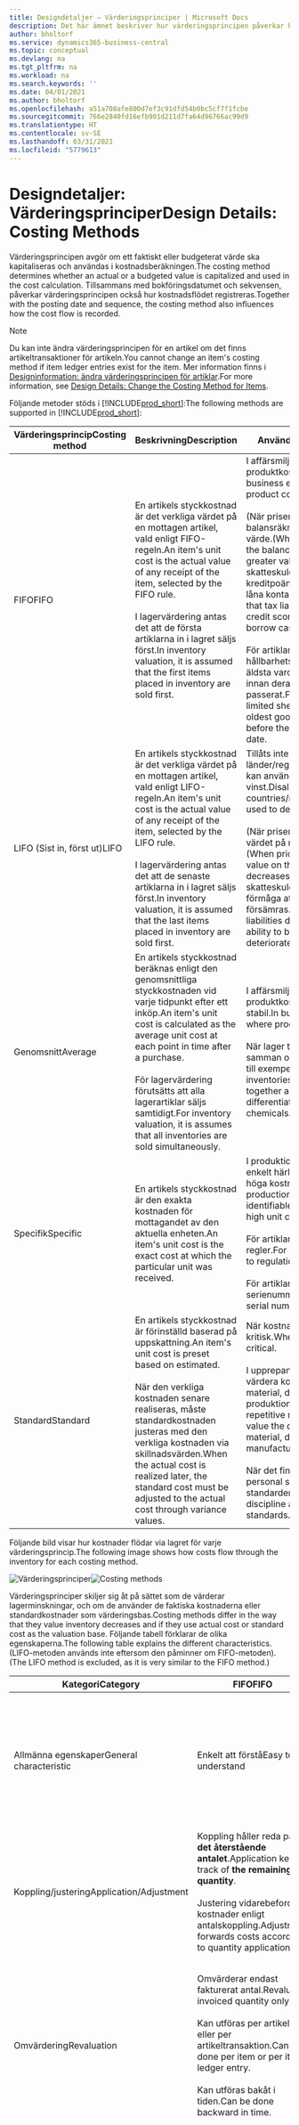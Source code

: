 ```yaml
---
title: Designdetaljer – Värderingsprinciper | Microsoft Docs
description: Det här ämnet beskriver hur värderingsprincipen påverkar hur faktiska eller budgeterade värden aktiveras och används i kostnadsberäkningen.
author: bholtorf
ms.service: dynamics365-business-central
ms.topic: conceptual
ms.devlang: na
ms.tgt_pltfrm: na
ms.workload: na
ms.search.keywords: ''
ms.date: 04/01/2021
ms.author: bholtorf
ms.openlocfilehash: a51a708afe800d7ef3c91dfd54b0bc5cf7f1fcbe
ms.sourcegitcommit: 766e2840fd16efb901d211d7fa64d96766ac99d9
ms.translationtype: HT
ms.contentlocale: sv-SE
ms.lasthandoff: 03/31/2021
ms.locfileid: "5779613"
---
```

# <a name="design-details-costing-methods"></a><span data-ttu-id="99c03-103">Designdetaljer: Värderingsprinciper</span><span class="sxs-lookup"><span data-stu-id="99c03-103">Design Details: Costing Methods</span></span>

<span data-ttu-id="99c03-104">Värderingsprincipen avgör om ett faktiskt eller budgeterat värde ska kapitaliseras och användas i kostnadsberäkningen.</span><span class="sxs-lookup"><span data-stu-id="99c03-104">The costing method determines whether an actual or a budgeted value is capitalized and used in the cost calculation.</span></span> <span data-ttu-id="99c03-105">Tillsammans med bokföringsdatumet och sekvensen, påverkar värderingsprincipen också hur kostnadsflödet registreras.</span><span class="sxs-lookup"><span data-stu-id="99c03-105">Together with the posting date and sequence, the costing method also influences how the cost flow is recorded.</span></span>

> [!NOTE]
> <span data-ttu-id="99c03-106">Du kan inte ändra värderingsprincipen för en artikel om det finns artikeltransaktioner för artikeln.</span><span class="sxs-lookup"><span data-stu-id="99c03-106">You cannot change an item's costing method if item ledger entries exist for the item.</span></span> <span data-ttu-id="99c03-107">Mer information finns i [Designinformation: ändra värderingsprincipen för artiklar](design-details-changing-costing-methods.md).</span><span class="sxs-lookup"><span data-stu-id="99c03-107">For more information, see [Design Details: Change the Costing Method for Items](design-details-changing-costing-methods.md).</span></span>

<span data-ttu-id="99c03-108">Följande metoder stöds i [!INCLUDE[prod_short](includes/prod_short.md)]:</span><span class="sxs-lookup"><span data-stu-id="99c03-108">The following methods are supported in [!INCLUDE[prod_short](includes/prod_short.md)]:</span></span>  

| <span data-ttu-id="99c03-109">Värderingsprincip</span><span class="sxs-lookup"><span data-stu-id="99c03-109">Costing method</span></span> | <span data-ttu-id="99c03-110">Beskrivning</span><span class="sxs-lookup"><span data-stu-id="99c03-110">Description</span></span> | <span data-ttu-id="99c03-111">Används när</span><span class="sxs-lookup"><span data-stu-id="99c03-111">When to use</span></span> |
|--|--|--|
| <span data-ttu-id="99c03-112">FIFO</span><span class="sxs-lookup"><span data-stu-id="99c03-112">FIFO</span></span> | <span data-ttu-id="99c03-113">En artikels styckkostnad är det verkliga värdet på en mottagen artikel, vald enligt FIFO-regeln.</span><span class="sxs-lookup"><span data-stu-id="99c03-113">An item's unit cost is the actual value of any receipt of the item, selected by the FIFO rule.</span></span><br /><br /> <span data-ttu-id="99c03-114">I lagervärdering antas det att de första artiklarna in i lagret säljs först.</span><span class="sxs-lookup"><span data-stu-id="99c03-114">In inventory valuation, it is assumed that the first items placed in inventory are sold first.</span></span> | <span data-ttu-id="99c03-115">I affärsmiljöer där produktkostnaden är stabil.</span><span class="sxs-lookup"><span data-stu-id="99c03-115">In business environments where product cost is stable.</span></span><br /><br /> <span data-ttu-id="99c03-116">(När priser stiger visar balansräkningen ett högre värde.</span><span class="sxs-lookup"><span data-stu-id="99c03-116">(When prices are rising, the balance sheet shows greater value.</span></span> <span data-ttu-id="99c03-117">Det betyder att skatteskuler ökar, men kreditpoängen och förmåga att låna kontant ökar.)</span><span class="sxs-lookup"><span data-stu-id="99c03-117">This means that tax liabilities increase, but credit scores and the ability to borrow cash improve.)</span></span><br /><br /> <span data-ttu-id="99c03-118">För artiklar med ett begränsat hållbarhetstid, eftersom de äldsta varorna måste säljas innan deras hållbarhetstid passerat.</span><span class="sxs-lookup"><span data-stu-id="99c03-118">For items with a limited shelf life, because the oldest goods need to be sold before they pass their sell-by date.</span></span> |
| <span data-ttu-id="99c03-119">LIFO (Sist in, först ut)</span><span class="sxs-lookup"><span data-stu-id="99c03-119">LIFO</span></span> | <span data-ttu-id="99c03-120">En artikels styckkostnad är det verkliga värdet på en mottagen artikel, vald enligt LIFO-regeln.</span><span class="sxs-lookup"><span data-stu-id="99c03-120">An item's unit cost is the actual value of any receipt of the item, selected by the LIFO rule.</span></span><br /><br /> <span data-ttu-id="99c03-121">I lagervärdering antas det att de senaste artiklarna in i lagret säljs först.</span><span class="sxs-lookup"><span data-stu-id="99c03-121">In inventory valuation, it is assumed that the last items placed in inventory are sold first.</span></span> | <span data-ttu-id="99c03-122">Tillåts inte i många länder/regioner, eftersom det kan användas för att dölja vinst.</span><span class="sxs-lookup"><span data-stu-id="99c03-122">Disallowed in many countries/regions, as it can be used to depress profit.</span></span><br /><br /> <span data-ttu-id="99c03-123">(När priser vill stiger, minskas värdet på resultaträkningen.</span><span class="sxs-lookup"><span data-stu-id="99c03-123">(When prices are rising, the value on the income statement decreases.</span></span> <span data-ttu-id="99c03-124">Det betyder att skatteskulder minskar, men din förmåga att låna kontant försämras.)</span><span class="sxs-lookup"><span data-stu-id="99c03-124">This means that tax liabilities decrease, but the ability to borrow cash deteriorates.)</span></span> |
| <span data-ttu-id="99c03-125">Genomsnitt</span><span class="sxs-lookup"><span data-stu-id="99c03-125">Average</span></span> | <span data-ttu-id="99c03-126">En artikels styckkostnad beräknas enligt den genomsnittliga styckkostnaden vid varje tidpunkt efter ett inköp.</span><span class="sxs-lookup"><span data-stu-id="99c03-126">An item's unit cost is calculated as the average unit cost at each point in time after a purchase.</span></span><br /><br /> <span data-ttu-id="99c03-127">För lagervärdering förutsätts att alla lagerartiklar säljs samtidigt.</span><span class="sxs-lookup"><span data-stu-id="99c03-127">For inventory valuation, it is assumes that all inventories are sold simultaneously.</span></span> | <span data-ttu-id="99c03-128">I affärsmiljöer där produktkostnaden inte är stabil.</span><span class="sxs-lookup"><span data-stu-id="99c03-128">In business environments where product cost is unstable.</span></span><br /><br /> <span data-ttu-id="99c03-129">När lager travas eller blandas samman och inte kan åtskiljas, till exempel kemikalier.</span><span class="sxs-lookup"><span data-stu-id="99c03-129">When inventories are piled or mixed together and cannot be differentiated, such as chemicals.</span></span> |
| <span data-ttu-id="99c03-130">Specifik</span><span class="sxs-lookup"><span data-stu-id="99c03-130">Specific</span></span> | <span data-ttu-id="99c03-131">En artikels styckkostnad är den exakta kostnaden för mottagandet av den aktuella enheten.</span><span class="sxs-lookup"><span data-stu-id="99c03-131">An item's unit cost is the exact cost at which the particular unit was received.</span></span> | <span data-ttu-id="99c03-132">I produktionen eller handel med enkelt härledas artiklar med i höga kostnadspris.</span><span class="sxs-lookup"><span data-stu-id="99c03-132">In production or trade of easily identifiable items with fairly high unit costs.</span></span><br /><br /> <span data-ttu-id="99c03-133">För artiklar som lyder under regler.</span><span class="sxs-lookup"><span data-stu-id="99c03-133">For items that are subject to regulation.</span></span><br /><br /> <span data-ttu-id="99c03-134">För artiklar med serienummer.</span><span class="sxs-lookup"><span data-stu-id="99c03-134">For items with serial numbers.</span></span> |
| <span data-ttu-id="99c03-135">Standard</span><span class="sxs-lookup"><span data-stu-id="99c03-135">Standard</span></span> | <span data-ttu-id="99c03-136">En artikels styckkostnad är förinställd baserad på uppskattning.</span><span class="sxs-lookup"><span data-stu-id="99c03-136">An item's unit cost is preset based on estimated.</span></span><br /><br /> <span data-ttu-id="99c03-137">När den verkliga kostnaden senare realiseras, måste standardkostnaden justeras med den verkliga kostnaden via skillnadsvärden.</span><span class="sxs-lookup"><span data-stu-id="99c03-137">When the actual cost is realized later, the standard cost must be adjusted to the actual cost through variance values.</span></span> | <span data-ttu-id="99c03-138">När kostnadskontroll är kritisk.</span><span class="sxs-lookup"><span data-stu-id="99c03-138">Where cost control is critical.</span></span><br /><br /> <span data-ttu-id="99c03-139">I upprepande produktion för att värdera kostnaderna för direkt material, direkt arbete och produktionsoverheadkostnad.</span><span class="sxs-lookup"><span data-stu-id="99c03-139">In repetitive manufacturing, to value the costs of direct material, direct labor, and manufacturing overhead.</span></span><br /><br /> <span data-ttu-id="99c03-140">När det finns funktion och personal som underhåller standarder.</span><span class="sxs-lookup"><span data-stu-id="99c03-140">Where there is discipline and staff to maintain standards.</span></span> |

 <span data-ttu-id="99c03-141">Följande bild visar hur kostnader flödar via lagret för varje värderingsprincip.</span><span class="sxs-lookup"><span data-stu-id="99c03-141">The following image shows how costs flow through the inventory for each costing method.</span></span>  

 <span data-ttu-id="99c03-142">![Värderingsprinciper](media/design_details_inventory_costing_7_costing_methods.png "Värderingsprinciper")</span><span class="sxs-lookup"><span data-stu-id="99c03-142">![Costing methods](media/design_details_inventory_costing_7_costing_methods.png "Costing methods")</span></span>  

 <span data-ttu-id="99c03-143">Värderingsprinciper skiljer sig åt på sättet som de värderar lagerminskningar, och om de använder de faktiska kostnaderna eller standardkostnader som värderingsbas.</span><span class="sxs-lookup"><span data-stu-id="99c03-143">Costing methods differ in the way that they value inventory decreases and if they use actual cost or standard cost as the valuation base.</span></span> <span data-ttu-id="99c03-144">Följande tabell förklarar de olika egenskaperna.</span><span class="sxs-lookup"><span data-stu-id="99c03-144">The following table explains the different characteristics.</span></span> <span data-ttu-id="99c03-145">(LIFO-metoden används inte eftersom den påminner om FIFO-metoden).</span><span class="sxs-lookup"><span data-stu-id="99c03-145">(The LIFO method is excluded, as it is very similar to the FIFO method.)</span></span>  

|<span data-ttu-id="99c03-146">Kategori</span><span class="sxs-lookup"><span data-stu-id="99c03-146">Category</span></span>|<span data-ttu-id="99c03-147">FIFO</span><span class="sxs-lookup"><span data-stu-id="99c03-147">FIFO</span></span>|<span data-ttu-id="99c03-148">Genomsnitt</span><span class="sxs-lookup"><span data-stu-id="99c03-148">Average</span></span>|<span data-ttu-id="99c03-149">Standard</span><span class="sxs-lookup"><span data-stu-id="99c03-149">Standard</span></span>|<span data-ttu-id="99c03-150">Specifik</span><span class="sxs-lookup"><span data-stu-id="99c03-150">Specific</span></span>|  
|-|----------|-------------|--------------|--------------|  
|<span data-ttu-id="99c03-151">Allmänna egenskaper</span><span class="sxs-lookup"><span data-stu-id="99c03-151">General characteristic</span></span>|<span data-ttu-id="99c03-152">Enkelt att förstå</span><span class="sxs-lookup"><span data-stu-id="99c03-152">Easy to understand</span></span>|<span data-ttu-id="99c03-153">Baserat på periodalternativ: **Dag**/**Vecka**/**Månad**/**Kvartal**/**Bokföringsperiod**.</span><span class="sxs-lookup"><span data-stu-id="99c03-153">Based on period options: **Day**/**Week**/**Month**/**Quarter**/**Accounting Period**.</span></span><br /><br /> <span data-ttu-id="99c03-154">Kan beräknas per artikel eller per artikel/lagerställe/variant.</span><span class="sxs-lookup"><span data-stu-id="99c03-154">Can be calculated per item or per item/location/variant.</span></span>|<span data-ttu-id="99c03-155">Enkelt att använda men kräver kvalificerat underhåll.</span><span class="sxs-lookup"><span data-stu-id="99c03-155">Easy to use, but requires qualified maintenance.</span></span>|<span data-ttu-id="99c03-156">Kräver artikelspårning på både inkommande och utgående transaktioner.</span><span class="sxs-lookup"><span data-stu-id="99c03-156">Requires item tracking on both inbound and outbound transaction.</span></span><br /><br /> <span data-ttu-id="99c03-157">Används vanligtvis för artiklar med serienummer.</span><span class="sxs-lookup"><span data-stu-id="99c03-157">Typically used for serialized items.</span></span>|  
|<span data-ttu-id="99c03-158">Koppling/justering</span><span class="sxs-lookup"><span data-stu-id="99c03-158">Application/Adjustment</span></span>|<span data-ttu-id="99c03-159">Koppling håller reda på **det återstående antalet**.</span><span class="sxs-lookup"><span data-stu-id="99c03-159">Application keeps track of **the remaining quantity**.</span></span><br /><br /> <span data-ttu-id="99c03-160">Justering vidarebefordrar kostnader enligt antalskoppling.</span><span class="sxs-lookup"><span data-stu-id="99c03-160">Adjustment forwards costs according to quantity application.</span></span>|<span data-ttu-id="99c03-161">Koppling håller reda på **återstående antal**.</span><span class="sxs-lookup"><span data-stu-id="99c03-161">Application keeps track of the **remaining quantity**.</span></span><br /><br /> <span data-ttu-id="99c03-162">Kostnader beräknas och speditioneras per **värderingsdatum**.</span><span class="sxs-lookup"><span data-stu-id="99c03-162">Costs are calculated and forwarded per the **valuation date**.</span></span>|<span data-ttu-id="99c03-163">Koppling håller reda på **återstående antal**.</span><span class="sxs-lookup"><span data-stu-id="99c03-163">Application keeps track of the **remaining quantity**.</span></span><br /><br /> <span data-ttu-id="99c03-164">Koppling baseras på FIFO.</span><span class="sxs-lookup"><span data-stu-id="99c03-164">Application is based on FIFO.</span></span>|<span data-ttu-id="99c03-165">Alla kopplingar är fasta.</span><span class="sxs-lookup"><span data-stu-id="99c03-165">All applications are fixed.</span></span>|  
|<span data-ttu-id="99c03-166">Omvärdering</span><span class="sxs-lookup"><span data-stu-id="99c03-166">Revaluation</span></span>|<span data-ttu-id="99c03-167">Omvärderar endast fakturerat antal.</span><span class="sxs-lookup"><span data-stu-id="99c03-167">Revalues invoiced quantity only.</span></span><br /><br /> <span data-ttu-id="99c03-168">Kan utföras per artikel eller per artikeltransaktion.</span><span class="sxs-lookup"><span data-stu-id="99c03-168">Can be done per item or per item ledger entry.</span></span><br /><br /> <span data-ttu-id="99c03-169">Kan utföras bakåt i tiden.</span><span class="sxs-lookup"><span data-stu-id="99c03-169">Can be done backward in time.</span></span>|<span data-ttu-id="99c03-170">Omvärderar endast fakturerat antal.</span><span class="sxs-lookup"><span data-stu-id="99c03-170">Revalues invoiced quantity only.</span></span><br /><br /> <span data-ttu-id="99c03-171">Kan endast utföras per artikel.</span><span class="sxs-lookup"><span data-stu-id="99c03-171">Can be done per item only.</span></span><br /><br /> <span data-ttu-id="99c03-172">Kan utföras bakåt i tiden.</span><span class="sxs-lookup"><span data-stu-id="99c03-172">Can be done backward in time.</span></span>|<span data-ttu-id="99c03-173">Omvärderar fakturerade och icke-fakturerade antal.</span><span class="sxs-lookup"><span data-stu-id="99c03-173">Revalues invoiced and un-invoiced quantities.</span></span><br /><br /> <span data-ttu-id="99c03-174">Kan utföras per artikel eller per artikeltransaktion.</span><span class="sxs-lookup"><span data-stu-id="99c03-174">Can be done per item or per item ledger entry.</span></span><br /><br /> <span data-ttu-id="99c03-175">Kan utföras bakåt i tiden.</span><span class="sxs-lookup"><span data-stu-id="99c03-175">Can be done backward in time.</span></span>|<span data-ttu-id="99c03-176">Omvärderar endast fakturerat antal.</span><span class="sxs-lookup"><span data-stu-id="99c03-176">Revalues invoiced quantity only.</span></span><br /><br /> <span data-ttu-id="99c03-177">Kan utföras per artikel eller per artikeltransaktion.</span><span class="sxs-lookup"><span data-stu-id="99c03-177">Can be done per item or per item ledger entry.</span></span><br /><br /> <span data-ttu-id="99c03-178">Kan utföras bakåt i tiden.</span><span class="sxs-lookup"><span data-stu-id="99c03-178">Can be done backward in time.</span></span>|  
|<span data-ttu-id="99c03-179">Diverse</span><span class="sxs-lookup"><span data-stu-id="99c03-179">Miscellaneous</span></span>|<span data-ttu-id="99c03-180">Om du bakåtdaterar en lagerminskning kopplas befintliga transaktioner INTE om för att ge ett korrekt FIFO-kostnadsflöde.</span><span class="sxs-lookup"><span data-stu-id="99c03-180">If you back-date an inventory decrease, then existing entries are NOT reapplied to provide a correct FIFO cost flow.</span></span>|<span data-ttu-id="99c03-181">Om du bakåtdaterar en lagerökning eller lagerminskning beräknas genomsnittskostnaden om och alla transaktioner som påverkas justeras.</span><span class="sxs-lookup"><span data-stu-id="99c03-181">If you back-date an inventory increase or decrease, then the average cost is recalculated, and all affected entries are adjusted.</span></span><br /><br /> <span data-ttu-id="99c03-182">Om du ändrar perioden eller beräkningstypen måste alla påverkade transaktioner justeras.</span><span class="sxs-lookup"><span data-stu-id="99c03-182">If you change the period or calculation type, then all affected entries must be adjusted.</span></span>|<span data-ttu-id="99c03-183">Använd sidan **Standardformulär** för att regelbundet uppdatera och summera standardkostnader.</span><span class="sxs-lookup"><span data-stu-id="99c03-183">Use the **Standard Worksheet** page to periodically update and roll up standard costs.</span></span><br /><br /> <span data-ttu-id="99c03-184">Stöds INTE per lagerställeenhet.</span><span class="sxs-lookup"><span data-stu-id="99c03-184">Is NOT supported per SKU.</span></span><br /><br /> <span data-ttu-id="99c03-185">Inga historiska transaktioner finns för standardkostnader.</span><span class="sxs-lookup"><span data-stu-id="99c03-185">No historic records exist for standard costs.</span></span>|<span data-ttu-id="99c03-186">Du kan använda specifik artikelspårning utan att använda värderingsprincipen Specifik.</span><span class="sxs-lookup"><span data-stu-id="99c03-186">You can use specific item tracking without using the Specific costing method.</span></span> <span data-ttu-id="99c03-187">Sedan följer kostnaden INTE partinumret, utan kostnadsantagandet för den valda värderingsprincipen.</span><span class="sxs-lookup"><span data-stu-id="99c03-187">Then the cost will NOT follow the lot number, but the cost assumption of the selected costing method.</span></span>|  

## <a name="example"></a><span data-ttu-id="99c03-188">Exempel</span><span class="sxs-lookup"><span data-stu-id="99c03-188">Example</span></span>  
 <span data-ttu-id="99c03-189">Det här avsnittet ger exempel på hur olika värderingsprinciper påverkar lagervärdet.</span><span class="sxs-lookup"><span data-stu-id="99c03-189">This section gives examples of how different costing methods affect inventory value.</span></span>  

 <span data-ttu-id="99c03-190">Följande tabell visar lagerökningarna och lagerminskningarna som exemplen baseras på.</span><span class="sxs-lookup"><span data-stu-id="99c03-190">The following table shows the inventory increases and decreases that the examples are based on.</span></span>  

|<span data-ttu-id="99c03-191">Bokföringsdatum</span><span class="sxs-lookup"><span data-stu-id="99c03-191">Posting Date</span></span>|<span data-ttu-id="99c03-192">Antal</span><span class="sxs-lookup"><span data-stu-id="99c03-192">Quantity</span></span>|<span data-ttu-id="99c03-193">Löpnr</span><span class="sxs-lookup"><span data-stu-id="99c03-193">Entry No.</span></span>|  
|------------------|--------------|---------------|  
|<span data-ttu-id="99c03-194">01-01-20</span><span class="sxs-lookup"><span data-stu-id="99c03-194">01-01-20</span></span>|<span data-ttu-id="99c03-195">1</span><span class="sxs-lookup"><span data-stu-id="99c03-195">1</span></span>|<span data-ttu-id="99c03-196">1</span><span class="sxs-lookup"><span data-stu-id="99c03-196">1</span></span>|  
|<span data-ttu-id="99c03-197">01-01-20</span><span class="sxs-lookup"><span data-stu-id="99c03-197">01-01-20</span></span>|<span data-ttu-id="99c03-198">1</span><span class="sxs-lookup"><span data-stu-id="99c03-198">1</span></span>|<span data-ttu-id="99c03-199">2</span><span class="sxs-lookup"><span data-stu-id="99c03-199">2</span></span>|  
|<span data-ttu-id="99c03-200">01-01-20</span><span class="sxs-lookup"><span data-stu-id="99c03-200">01-01-20</span></span>|<span data-ttu-id="99c03-201">1</span><span class="sxs-lookup"><span data-stu-id="99c03-201">1</span></span>|<span data-ttu-id="99c03-202">3</span><span class="sxs-lookup"><span data-stu-id="99c03-202">3</span></span>|  
|<span data-ttu-id="99c03-203">02-01-20</span><span class="sxs-lookup"><span data-stu-id="99c03-203">02-01-20</span></span>|<span data-ttu-id="99c03-204">-1</span><span class="sxs-lookup"><span data-stu-id="99c03-204">-1</span></span>|<span data-ttu-id="99c03-205">4</span><span class="sxs-lookup"><span data-stu-id="99c03-205">4</span></span>|  
|<span data-ttu-id="99c03-206">03-01-20</span><span class="sxs-lookup"><span data-stu-id="99c03-206">03-01-20</span></span>|<span data-ttu-id="99c03-207">-1</span><span class="sxs-lookup"><span data-stu-id="99c03-207">-1</span></span>|<span data-ttu-id="99c03-208">5</span><span class="sxs-lookup"><span data-stu-id="99c03-208">5</span></span>|  
|<span data-ttu-id="99c03-209">04-01-20</span><span class="sxs-lookup"><span data-stu-id="99c03-209">04-01-20</span></span>|<span data-ttu-id="99c03-210">-1</span><span class="sxs-lookup"><span data-stu-id="99c03-210">-1</span></span>|<span data-ttu-id="99c03-211">6</span><span class="sxs-lookup"><span data-stu-id="99c03-211">6</span></span>|  

> [!NOTE]  
>  <span data-ttu-id="99c03-212">De resulterande antalet i lagret är noll.</span><span class="sxs-lookup"><span data-stu-id="99c03-212">The resulting quantity in inventory is zero.</span></span> <span data-ttu-id="99c03-213">Därför måste lagervärdet också vara noll, oavsett vilken värderingsprincip som används.</span><span class="sxs-lookup"><span data-stu-id="99c03-213">Consequently, the inventory value must also be zero, regardless of the costing method.</span></span>  

### <a name="effect-of-costing-methods-on-valuing-inventory-increases"></a><span data-ttu-id="99c03-214">Effekt av värderingsprinciper på att värdering av lagerökningar</span><span class="sxs-lookup"><span data-stu-id="99c03-214">Effect of Costing Methods on Valuing Inventory Increases</span></span>  
 <span data-ttu-id="99c03-215">**FIFO**/**LIFO**/**Genomsnitt**/**Specifik**</span><span class="sxs-lookup"><span data-stu-id="99c03-215">**FIFO**/**LIFO**/**Average**/**Specific**</span></span>  

 <span data-ttu-id="99c03-216">För artiklar med värderingsprinciper som använder faktiska kostnader som värderingsbas (**FIFO**, **LIFO**, **Genomsnitt** eller **Specifik**) värderas lagerökningar på artikelns anskaffningskostnad.</span><span class="sxs-lookup"><span data-stu-id="99c03-216">For items with costing methods that use actual cost as the valuation base (**FIFO**, **LIFO**, **Average**, or **Specific**), inventory increases are valued at the item's acquisition cost.</span></span>  

 <span data-ttu-id="99c03-217">Följande tabell visar hur lagerökningar värderas för alla värderingsprinciper förutom **Standard**.</span><span class="sxs-lookup"><span data-stu-id="99c03-217">The following table shows how inventory increases are valued for all costing methods except **Standard**.</span></span>  

|<span data-ttu-id="99c03-218">Bokföringsdatum</span><span class="sxs-lookup"><span data-stu-id="99c03-218">Posting Date</span></span>|<span data-ttu-id="99c03-219">Antal</span><span class="sxs-lookup"><span data-stu-id="99c03-219">Quantity</span></span>|<span data-ttu-id="99c03-220">Kost.belopp (aktuellt)</span><span class="sxs-lookup"><span data-stu-id="99c03-220">Cost Amount (Actual)</span></span>|<span data-ttu-id="99c03-221">Löpnr</span><span class="sxs-lookup"><span data-stu-id="99c03-221">Entry No.</span></span>|  
|------------------|--------------|----------------------------|---------------|  
|<span data-ttu-id="99c03-222">01-01-20</span><span class="sxs-lookup"><span data-stu-id="99c03-222">01-01-20</span></span>|<span data-ttu-id="99c03-223">1</span><span class="sxs-lookup"><span data-stu-id="99c03-223">1</span></span>|<span data-ttu-id="99c03-224">10,00</span><span class="sxs-lookup"><span data-stu-id="99c03-224">10.00</span></span>|<span data-ttu-id="99c03-225">1</span><span class="sxs-lookup"><span data-stu-id="99c03-225">1</span></span>|  
|<span data-ttu-id="99c03-226">01-01-20</span><span class="sxs-lookup"><span data-stu-id="99c03-226">01-01-20</span></span>|<span data-ttu-id="99c03-227">1</span><span class="sxs-lookup"><span data-stu-id="99c03-227">1</span></span>|<span data-ttu-id="99c03-228">20,00</span><span class="sxs-lookup"><span data-stu-id="99c03-228">20.00</span></span>|<span data-ttu-id="99c03-229">2</span><span class="sxs-lookup"><span data-stu-id="99c03-229">2</span></span>|  
|<span data-ttu-id="99c03-230">01-01-20</span><span class="sxs-lookup"><span data-stu-id="99c03-230">01-01-20</span></span>|<span data-ttu-id="99c03-231">1</span><span class="sxs-lookup"><span data-stu-id="99c03-231">1</span></span>|<span data-ttu-id="99c03-232">30,00</span><span class="sxs-lookup"><span data-stu-id="99c03-232">30.00</span></span>|<span data-ttu-id="99c03-233">3</span><span class="sxs-lookup"><span data-stu-id="99c03-233">3</span></span>|  

 <span data-ttu-id="99c03-234">**Standard**</span><span class="sxs-lookup"><span data-stu-id="99c03-234">**Standard**</span></span>  

 <span data-ttu-id="99c03-235">För artiklar som använder värderingsprincipen **Standard** värderas lagerökningar enligt artikelns aktuella standardkostnad.</span><span class="sxs-lookup"><span data-stu-id="99c03-235">For items using the **Standard** costing method, inventory increases are valued at the item's current standard cost.</span></span>  

 <span data-ttu-id="99c03-236">Följande tabell visar hur lagerökningar värderas för värderingsprincipen **Standard**.</span><span class="sxs-lookup"><span data-stu-id="99c03-236">The following table shows how inventory increases are valued for the **Standard** costing method.</span></span>  

|<span data-ttu-id="99c03-237">Bokföringsdatum</span><span class="sxs-lookup"><span data-stu-id="99c03-237">Posting Date</span></span>|<span data-ttu-id="99c03-238">Antal</span><span class="sxs-lookup"><span data-stu-id="99c03-238">Quantity</span></span>|<span data-ttu-id="99c03-239">Kost.belopp (aktuellt)</span><span class="sxs-lookup"><span data-stu-id="99c03-239">Cost Amount (Actual)</span></span>|<span data-ttu-id="99c03-240">Löpnr</span><span class="sxs-lookup"><span data-stu-id="99c03-240">Entry No.</span></span>|  
|------------------|--------------|----------------------------|---------------|  
|<span data-ttu-id="99c03-241">01-01-20</span><span class="sxs-lookup"><span data-stu-id="99c03-241">01-01-20</span></span>|<span data-ttu-id="99c03-242">1</span><span class="sxs-lookup"><span data-stu-id="99c03-242">1</span></span>|<span data-ttu-id="99c03-243">15,00</span><span class="sxs-lookup"><span data-stu-id="99c03-243">15.00</span></span>|<span data-ttu-id="99c03-244">1</span><span class="sxs-lookup"><span data-stu-id="99c03-244">1</span></span>|  
|<span data-ttu-id="99c03-245">01-01-20</span><span class="sxs-lookup"><span data-stu-id="99c03-245">01-01-20</span></span>|<span data-ttu-id="99c03-246">1</span><span class="sxs-lookup"><span data-stu-id="99c03-246">1</span></span>|<span data-ttu-id="99c03-247">15,00</span><span class="sxs-lookup"><span data-stu-id="99c03-247">15.00</span></span>|<span data-ttu-id="99c03-248">2</span><span class="sxs-lookup"><span data-stu-id="99c03-248">2</span></span>|  
|<span data-ttu-id="99c03-249">01-01-20</span><span class="sxs-lookup"><span data-stu-id="99c03-249">01-01-20</span></span>|<span data-ttu-id="99c03-250">1</span><span class="sxs-lookup"><span data-stu-id="99c03-250">1</span></span>|<span data-ttu-id="99c03-251">15,00</span><span class="sxs-lookup"><span data-stu-id="99c03-251">15.00</span></span>|<span data-ttu-id="99c03-252">3</span><span class="sxs-lookup"><span data-stu-id="99c03-252">3</span></span>|  

### <a name="effect-of-costing-methods-on-valuing-inventory-decreases"></a><span data-ttu-id="99c03-253">Effekt av värderingsprinciper på att värdering av lagerminskningar</span><span class="sxs-lookup"><span data-stu-id="99c03-253">Effect of Costing Methods on Valuing Inventory Decreases</span></span>  
 <span data-ttu-id="99c03-254">**FIFO**</span><span class="sxs-lookup"><span data-stu-id="99c03-254">**FIFO**</span></span>  

 <span data-ttu-id="99c03-255">För artiklar med värderingsprincipen **FIFO** säljs artiklar som köptes först alltid först (löpnummer 3, 2 och 1 i det här exemplet).</span><span class="sxs-lookup"><span data-stu-id="99c03-255">For items using the **FIFO** costing method, items that were purchased first are always sold first (entry numbers 3, 2, and 1 in this example).</span></span> <span data-ttu-id="99c03-256">Lagerminskningar värderas enligt värdet av de första lagerökningarna.</span><span class="sxs-lookup"><span data-stu-id="99c03-256">Accordingly, inventory decreases are valued by taking the value of the first inventory increase.</span></span>  

 <span data-ttu-id="99c03-257">KSV beräknas med hjälp av värdet på de första lageranskaffningarna.</span><span class="sxs-lookup"><span data-stu-id="99c03-257">COGS is calculated using the value of the first inventory acquisitions.</span></span>  

 <span data-ttu-id="99c03-258">Följande tabell visar hur lagerminskningar värderas för värderingsprincipen **FIFO**.</span><span class="sxs-lookup"><span data-stu-id="99c03-258">The following table shows how inventory decreases are valued for the **FIFO** costing method.</span></span>  

|<span data-ttu-id="99c03-259">Bokföringsdatum</span><span class="sxs-lookup"><span data-stu-id="99c03-259">Posting Date</span></span>|<span data-ttu-id="99c03-260">Antal</span><span class="sxs-lookup"><span data-stu-id="99c03-260">Quantity</span></span>|<span data-ttu-id="99c03-261">Kost.belopp (aktuellt)</span><span class="sxs-lookup"><span data-stu-id="99c03-261">Cost Amount (Actual)</span></span>|<span data-ttu-id="99c03-262">Löpnr</span><span class="sxs-lookup"><span data-stu-id="99c03-262">Entry No.</span></span>|  
|------------------|--------------|----------------------------|---------------|  
|<span data-ttu-id="99c03-263">02-01-20</span><span class="sxs-lookup"><span data-stu-id="99c03-263">02-01-20</span></span>|<span data-ttu-id="99c03-264">-1</span><span class="sxs-lookup"><span data-stu-id="99c03-264">-1</span></span>|<span data-ttu-id="99c03-265">-10.00</span><span class="sxs-lookup"><span data-stu-id="99c03-265">-10.00</span></span>|<span data-ttu-id="99c03-266">4</span><span class="sxs-lookup"><span data-stu-id="99c03-266">4</span></span>|  
|<span data-ttu-id="99c03-267">03-01-20</span><span class="sxs-lookup"><span data-stu-id="99c03-267">03-01-20</span></span>|<span data-ttu-id="99c03-268">-1</span><span class="sxs-lookup"><span data-stu-id="99c03-268">-1</span></span>|<span data-ttu-id="99c03-269">-20.00</span><span class="sxs-lookup"><span data-stu-id="99c03-269">-20.00</span></span>|<span data-ttu-id="99c03-270">5</span><span class="sxs-lookup"><span data-stu-id="99c03-270">5</span></span>|  
|<span data-ttu-id="99c03-271">04-01-20</span><span class="sxs-lookup"><span data-stu-id="99c03-271">04-01-20</span></span>|<span data-ttu-id="99c03-272">-1</span><span class="sxs-lookup"><span data-stu-id="99c03-272">-1</span></span>|<span data-ttu-id="99c03-273">-30.00</span><span class="sxs-lookup"><span data-stu-id="99c03-273">-30.00</span></span>|<span data-ttu-id="99c03-274">6</span><span class="sxs-lookup"><span data-stu-id="99c03-274">6</span></span>|  

 <span data-ttu-id="99c03-275">**LIFO**</span><span class="sxs-lookup"><span data-stu-id="99c03-275">**LIFO**</span></span>  

 <span data-ttu-id="99c03-276">För artiklar med värderingsprincipen **LIFO** säljs artiklar som köptes senast alltid först (löpnummer 3, 2 och 1 i det här exemplet).</span><span class="sxs-lookup"><span data-stu-id="99c03-276">For items using the **LIFO** costing method, items that were purchased most recently are always sold first (entry numbers 3, 2, and 1 in this example).</span></span> <span data-ttu-id="99c03-277">Lagerminskningar värderas enligt värdet av den senaste lagerökningen.</span><span class="sxs-lookup"><span data-stu-id="99c03-277">Accordingly, inventory decreases are valued by taking the value of the last inventory increase.</span></span>  

 <span data-ttu-id="99c03-278">KSV beräknas med hjälp av värdet på de senaste lageranskaffningarna.</span><span class="sxs-lookup"><span data-stu-id="99c03-278">COGS is calculated using the value of the most recent inventory acquisitions.</span></span>  

 <span data-ttu-id="99c03-279">Följande tabell visar hur lagerminskningar värderas för värderingsprincipen **LIFO**.</span><span class="sxs-lookup"><span data-stu-id="99c03-279">The following table shows how inventory decreases are valued for the **LIFO** costing method.</span></span>  

|<span data-ttu-id="99c03-280">Bokföringsdatum</span><span class="sxs-lookup"><span data-stu-id="99c03-280">Posting Date</span></span>|<span data-ttu-id="99c03-281">Antal</span><span class="sxs-lookup"><span data-stu-id="99c03-281">Quantity</span></span>|<span data-ttu-id="99c03-282">Kost.belopp (aktuellt)</span><span class="sxs-lookup"><span data-stu-id="99c03-282">Cost Amount (Actual)</span></span>|<span data-ttu-id="99c03-283">Löpnr</span><span class="sxs-lookup"><span data-stu-id="99c03-283">Entry No.</span></span>|  
|------------------|--------------|----------------------------|---------------|  
|<span data-ttu-id="99c03-284">02-01-20</span><span class="sxs-lookup"><span data-stu-id="99c03-284">02-01-20</span></span>|<span data-ttu-id="99c03-285">-1</span><span class="sxs-lookup"><span data-stu-id="99c03-285">-1</span></span>|<span data-ttu-id="99c03-286">-30.00</span><span class="sxs-lookup"><span data-stu-id="99c03-286">-30.00</span></span>|<span data-ttu-id="99c03-287">4</span><span class="sxs-lookup"><span data-stu-id="99c03-287">4</span></span>|  
|<span data-ttu-id="99c03-288">03-01-20</span><span class="sxs-lookup"><span data-stu-id="99c03-288">03-01-20</span></span>|<span data-ttu-id="99c03-289">-1</span><span class="sxs-lookup"><span data-stu-id="99c03-289">-1</span></span>|<span data-ttu-id="99c03-290">-20.00</span><span class="sxs-lookup"><span data-stu-id="99c03-290">-20.00</span></span>|<span data-ttu-id="99c03-291">5</span><span class="sxs-lookup"><span data-stu-id="99c03-291">5</span></span>|  
|<span data-ttu-id="99c03-292">04-01-20</span><span class="sxs-lookup"><span data-stu-id="99c03-292">04-01-20</span></span>|<span data-ttu-id="99c03-293">-1</span><span class="sxs-lookup"><span data-stu-id="99c03-293">-1</span></span>|<span data-ttu-id="99c03-294">-10.00</span><span class="sxs-lookup"><span data-stu-id="99c03-294">-10.00</span></span>|<span data-ttu-id="99c03-295">6</span><span class="sxs-lookup"><span data-stu-id="99c03-295">6</span></span>|  

 <span data-ttu-id="99c03-296">**Genomsnitt**</span><span class="sxs-lookup"><span data-stu-id="99c03-296">**Average**</span></span>  

 <span data-ttu-id="99c03-297">För artiklar som använder värderingsprincipen **Genomsnitt** värderas lagerminskningar enligt ett vägt medeltal av återstående lager på det sista datumet i perioden för genomsnittskostnad som lagerminskningen bokfördes i.</span><span class="sxs-lookup"><span data-stu-id="99c03-297">For items using the **Average** costing method, inventory decreases are valued by calculating a weighted average of the remaining inventory on the last day of the average cost period in which the inventory decrease was posted.</span></span> <span data-ttu-id="99c03-298">Mer information finns i [Designdetaljer: genomsnittskostnad](design-details-average-cost.md).</span><span class="sxs-lookup"><span data-stu-id="99c03-298">For more information, see [Design Details: Average Cost](design-details-average-cost.md).</span></span>  

 <span data-ttu-id="99c03-299">Följande tabell visar hur lagerminskningar värderas för värderingsprincipen **Genomsnitt**.</span><span class="sxs-lookup"><span data-stu-id="99c03-299">The following table shows how inventory decreases are valued for the **Average** costing method.</span></span>  

|<span data-ttu-id="99c03-300">Bokföringsdatum</span><span class="sxs-lookup"><span data-stu-id="99c03-300">Posting Date</span></span>|<span data-ttu-id="99c03-301">Antal</span><span class="sxs-lookup"><span data-stu-id="99c03-301">Quantity</span></span>|<span data-ttu-id="99c03-302">Kost.belopp (aktuellt)</span><span class="sxs-lookup"><span data-stu-id="99c03-302">Cost Amount (Actual)</span></span>|<span data-ttu-id="99c03-303">Löpnr</span><span class="sxs-lookup"><span data-stu-id="99c03-303">Entry No.</span></span>|  
|------------------|--------------|----------------------------|---------------|  
|<span data-ttu-id="99c03-304">02-01-20</span><span class="sxs-lookup"><span data-stu-id="99c03-304">02-01-20</span></span>|<span data-ttu-id="99c03-305">-1</span><span class="sxs-lookup"><span data-stu-id="99c03-305">-1</span></span>|<span data-ttu-id="99c03-306">-20.00</span><span class="sxs-lookup"><span data-stu-id="99c03-306">-20.00</span></span>|<span data-ttu-id="99c03-307">4</span><span class="sxs-lookup"><span data-stu-id="99c03-307">4</span></span>|  
|<span data-ttu-id="99c03-308">03-01-20</span><span class="sxs-lookup"><span data-stu-id="99c03-308">03-01-20</span></span>|<span data-ttu-id="99c03-309">-1</span><span class="sxs-lookup"><span data-stu-id="99c03-309">-1</span></span>|<span data-ttu-id="99c03-310">-20.00</span><span class="sxs-lookup"><span data-stu-id="99c03-310">-20.00</span></span>|<span data-ttu-id="99c03-311">5</span><span class="sxs-lookup"><span data-stu-id="99c03-311">5</span></span>|  
|<span data-ttu-id="99c03-312">04-01-20</span><span class="sxs-lookup"><span data-stu-id="99c03-312">04-01-20</span></span>|<span data-ttu-id="99c03-313">-1</span><span class="sxs-lookup"><span data-stu-id="99c03-313">-1</span></span>|<span data-ttu-id="99c03-314">-20.00</span><span class="sxs-lookup"><span data-stu-id="99c03-314">-20.00</span></span>|<span data-ttu-id="99c03-315">6</span><span class="sxs-lookup"><span data-stu-id="99c03-315">6</span></span>|  

 <span data-ttu-id="99c03-316">**Standard**</span><span class="sxs-lookup"><span data-stu-id="99c03-316">**Standard**</span></span>  

 <span data-ttu-id="99c03-317">För artiklar med värderingsprincipen **Normal** värderas lagerminskningar på liknande sätt som värderingsprincipen **FIFO**, förutom att värderingen baseras på en standardkostnad och inte på den faktiska kostnaden.</span><span class="sxs-lookup"><span data-stu-id="99c03-317">For items using the **Standard** costing method, inventory decreases are valued similar to the **FIFO** costing method, except valuation is based on a standard cost, not on the actual cost.</span></span>  

 <span data-ttu-id="99c03-318">Följande tabell visar hur lagerminskningar värderas för värderingsprincipen **Standard**.</span><span class="sxs-lookup"><span data-stu-id="99c03-318">The following table shows how inventory decreases are valued for the **Standard** costing method.</span></span>  

|<span data-ttu-id="99c03-319">Bokföringsdatum</span><span class="sxs-lookup"><span data-stu-id="99c03-319">Posting Date</span></span>|<span data-ttu-id="99c03-320">Antal</span><span class="sxs-lookup"><span data-stu-id="99c03-320">Quantity</span></span>|<span data-ttu-id="99c03-321">Kost.belopp (aktuellt)</span><span class="sxs-lookup"><span data-stu-id="99c03-321">Cost Amount (Actual)</span></span>|<span data-ttu-id="99c03-322">Löpnr</span><span class="sxs-lookup"><span data-stu-id="99c03-322">Entry No.</span></span>|  
|------------------|--------------|----------------------------|---------------|  
|<span data-ttu-id="99c03-323">02-01-20</span><span class="sxs-lookup"><span data-stu-id="99c03-323">02-01-20</span></span>|<span data-ttu-id="99c03-324">-1</span><span class="sxs-lookup"><span data-stu-id="99c03-324">-1</span></span>|<span data-ttu-id="99c03-325">-15.00</span><span class="sxs-lookup"><span data-stu-id="99c03-325">-15.00</span></span>|<span data-ttu-id="99c03-326">4</span><span class="sxs-lookup"><span data-stu-id="99c03-326">4</span></span>|  
|<span data-ttu-id="99c03-327">03-01-20</span><span class="sxs-lookup"><span data-stu-id="99c03-327">03-01-20</span></span>|<span data-ttu-id="99c03-328">-1</span><span class="sxs-lookup"><span data-stu-id="99c03-328">-1</span></span>|<span data-ttu-id="99c03-329">-15.00</span><span class="sxs-lookup"><span data-stu-id="99c03-329">-15.00</span></span>|<span data-ttu-id="99c03-330">5</span><span class="sxs-lookup"><span data-stu-id="99c03-330">5</span></span>|  
|<span data-ttu-id="99c03-331">04-01-20</span><span class="sxs-lookup"><span data-stu-id="99c03-331">04-01-20</span></span>|<span data-ttu-id="99c03-332">-1</span><span class="sxs-lookup"><span data-stu-id="99c03-332">-1</span></span>|<span data-ttu-id="99c03-333">-15.00</span><span class="sxs-lookup"><span data-stu-id="99c03-333">-15.00</span></span>|<span data-ttu-id="99c03-334">6</span><span class="sxs-lookup"><span data-stu-id="99c03-334">6</span></span>|  

 <span data-ttu-id="99c03-335">**Specifik**</span><span class="sxs-lookup"><span data-stu-id="99c03-335">**Specific**</span></span>  

 <span data-ttu-id="99c03-336">Värderingsprinciperna bygger på ett antagande om hur kostnadsflöden går från en lagerökning till en lagerminskning.</span><span class="sxs-lookup"><span data-stu-id="99c03-336">Costing methods make an assumption about how cost flows from an inventory increase to an inventory decrease.</span></span> <span data-ttu-id="99c03-337">Men om det finns mer exakt information om kostnadsflödet kan du åsidosätta detta antagande genom att skapa en fast koppling mellan transaktioner.</span><span class="sxs-lookup"><span data-stu-id="99c03-337">However, if more accurate information about the cost flow exists, then you can override this assumption by creating a fixed application between entries.</span></span> <span data-ttu-id="99c03-338">En fast koppling skapar en länk mellan en lagerminskning och en viss lagerökning och leder kostnadflödet därefter.</span><span class="sxs-lookup"><span data-stu-id="99c03-338">A fixed application creates a link between an inventory decrease and a specific inventory increase and directs the cost flow accordingly.</span></span>  

 <span data-ttu-id="99c03-339">För artiklar med värderingsprincipen **Specifik** värderas lagerminskningar enligt lagerökningen som de är kopplade till via den fasta kopplingen.</span><span class="sxs-lookup"><span data-stu-id="99c03-339">For items using the **Specific** costing method, inventory decreases are valued according to the inventory increase that it is linked to by the fixed application.</span></span>  

 <span data-ttu-id="99c03-340">Följande tabell visar hur lagerminskningar värderas för värderingsprincipen **Specifik**.</span><span class="sxs-lookup"><span data-stu-id="99c03-340">The following table shows how inventory decreases are valued for the **Specific** costing method.</span></span>  

|<span data-ttu-id="99c03-341">Bokföringsdatum</span><span class="sxs-lookup"><span data-stu-id="99c03-341">Posting Date</span></span>|<span data-ttu-id="99c03-342">Antal</span><span class="sxs-lookup"><span data-stu-id="99c03-342">Quantity</span></span>|<span data-ttu-id="99c03-343">Kost.belopp (aktuellt)</span><span class="sxs-lookup"><span data-stu-id="99c03-343">Cost Amount (Actual)</span></span>|<span data-ttu-id="99c03-344">Kopplas till löpnr</span><span class="sxs-lookup"><span data-stu-id="99c03-344">Applies-to Entry</span></span>|<span data-ttu-id="99c03-345">Löpnr</span><span class="sxs-lookup"><span data-stu-id="99c03-345">Entry No.</span></span>|  
|------------------|--------------|----------------------------|-----------------------|---------------|  
|<span data-ttu-id="99c03-346">02-01-20</span><span class="sxs-lookup"><span data-stu-id="99c03-346">02-01-20</span></span>|<span data-ttu-id="99c03-347">-1</span><span class="sxs-lookup"><span data-stu-id="99c03-347">-1</span></span>|<span data-ttu-id="99c03-348">-20.00</span><span class="sxs-lookup"><span data-stu-id="99c03-348">-20.00</span></span>|<span data-ttu-id="99c03-349">**2**</span><span class="sxs-lookup"><span data-stu-id="99c03-349">**2**</span></span>|<span data-ttu-id="99c03-350">4</span><span class="sxs-lookup"><span data-stu-id="99c03-350">4</span></span>|  
|<span data-ttu-id="99c03-351">03-01-20</span><span class="sxs-lookup"><span data-stu-id="99c03-351">03-01-20</span></span>|<span data-ttu-id="99c03-352">-1</span><span class="sxs-lookup"><span data-stu-id="99c03-352">-1</span></span>|<span data-ttu-id="99c03-353">-10.00</span><span class="sxs-lookup"><span data-stu-id="99c03-353">-10.00</span></span>|<span data-ttu-id="99c03-354">**1**</span><span class="sxs-lookup"><span data-stu-id="99c03-354">**1**</span></span>|<span data-ttu-id="99c03-355">5</span><span class="sxs-lookup"><span data-stu-id="99c03-355">5</span></span>|  
|<span data-ttu-id="99c03-356">04-01-20</span><span class="sxs-lookup"><span data-stu-id="99c03-356">04-01-20</span></span>|<span data-ttu-id="99c03-357">-1</span><span class="sxs-lookup"><span data-stu-id="99c03-357">-1</span></span>|<span data-ttu-id="99c03-358">-30.00</span><span class="sxs-lookup"><span data-stu-id="99c03-358">-30.00</span></span>|<span data-ttu-id="99c03-359">**3**</span><span class="sxs-lookup"><span data-stu-id="99c03-359">**3**</span></span>|<span data-ttu-id="99c03-360">6</span><span class="sxs-lookup"><span data-stu-id="99c03-360">6</span></span>|  

## <a name="see-also"></a><span data-ttu-id="99c03-361">Se även</span><span class="sxs-lookup"><span data-stu-id="99c03-361">See Also</span></span>  
 <span data-ttu-id="99c03-362">[Designdetaljer: Lagerkalkylering](design-details-inventory-costing.md) </span><span class="sxs-lookup"><span data-stu-id="99c03-362">[Design Details: Inventory Costing](design-details-inventory-costing.md) </span></span>  
 <span data-ttu-id="99c03-363">[Designdetaljer: Varians](design-details-variance.md) </span><span class="sxs-lookup"><span data-stu-id="99c03-363">[Design Details: Variance](design-details-variance.md) </span></span>  
 <span data-ttu-id="99c03-364">[Designdetaljer: Genomsnittskostnad](design-details-average-cost.md) </span><span class="sxs-lookup"><span data-stu-id="99c03-364">[Design Details: Average Cost](design-details-average-cost.md) </span></span>  
 [<span data-ttu-id="99c03-365">Designdetaljer: Artikelkoppling</span><span class="sxs-lookup"><span data-stu-id="99c03-365">Design Details: Item Application</span></span>](design-details-item-application.md)  
 [<span data-ttu-id="99c03-366">Hantera lagerkostnader</span><span class="sxs-lookup"><span data-stu-id="99c03-366">Managing Inventory Costs</span></span>](finance-manage-inventory-costs.md)  
 [<span data-ttu-id="99c03-367">Ekonomi</span><span class="sxs-lookup"><span data-stu-id="99c03-367">Finance</span></span>](finance.md)  
 <span data-ttu-id="99c03-368">[Arbeta med [!INCLUDE[prod_short](includes/prod_short.md)]](ui-work-product.md)</span><span class="sxs-lookup"><span data-stu-id="99c03-368">[Working with [!INCLUDE[prod_short](includes/prod_short.md)]](ui-work-product.md)</span></span>  


[!INCLUDE[footer-include](includes/footer-banner.md)]